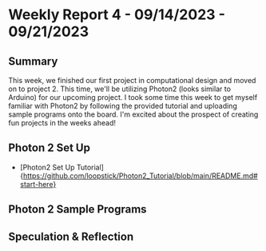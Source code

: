 # Weekly Report 4 - 09/14/2023 - 09/21/2023

## Summary
This week, we finished our first project in computational design and moved on to project 2. This time, we'll be utilizing Photon2 (looks similar to Arduino) for our upcoming project. I took some time this week to get myself familiar with Photon2 by following the provided tutorial and uploading sample programs onto the board. I'm excited about the prospect of creating fun projects in the weeks ahead!

## Photon 2 Set Up
- [Photon2 Set Up Tutorial]{https://github.com/loopstick/Photon2_Tutorial/blob/main/README.md#start-here}


## Photon 2 Sample Programs

## Speculation & Reflection

